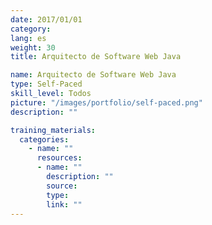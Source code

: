 ```yaml
---
date: 2017/01/01
category:
lang: es
weight: 30
title: Arquitecto de Software Web Java

name: Arquitecto de Software Web Java
type: Self-Paced
skill_level: Todos
picture: "/images/portfolio/self-paced.png"
description: ""

training_materials:
  categories:
    - name: ""
      resources:
      - name: ""
        description: ""
        source:
        type:
        link: ""
---
```

